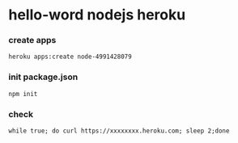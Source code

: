# hello-word nodejs heroku

### create apps
`heroku apps:create node-4991428079`

### init package.json
`npm init`

### check
`while true; do curl https://xxxxxxxx.heroku.com; sleep 2;done`

